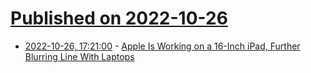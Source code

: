 # [Published on 2022-10-26](index.md)

* [2022-10-26, 17:21:00](https://apple.slashdot.org/story/22/10/26/178256/apple-is-working-on-a-16-inch-ipad-further-blurring-line-with-laptops?utm_source=rss1.0mainlinkanon&utm_medium=feed) - [Apple Is Working on a 16-Inch iPad, Further Blurring Line With Laptops](https://apple.slashdot.org/story/22/10/26/178256/apple-is-working-on-a-16-inch-ipad-further-blurring-line-with-laptops?utm_source=rss1.0mainlinkanon&utm_medium=feed)
